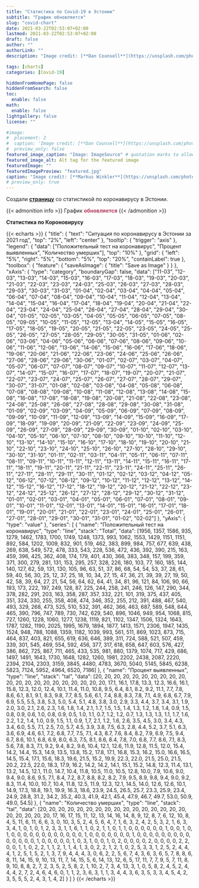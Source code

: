 ```yaml
---
title: "Статистика по Covid-19 в Эстонии"
subtitle: "График обновляется"
slug: "covid-chart"
date: 2021-03-22T02:53:07+02:00
lastmod: 2021-03-22T02:53:07+02:00
draft: false
author: ""
authorLink: ""
description: "Image credit: [**Dan Counsell**](https://unsplash.com/photos/zIwAchjDirM"

tags: [charts]
categories: [Covid-19]

hiddenFromHomePage: false
hiddenFromSearch: false
toc:
  enable: false
math:
  enable: false
lightgallery: false
license: ""

#image: 
#  placement: 2
#  caption: 'Image credit: [**Dan Counsell**](https://unsplash.com/photos/zIwAchjDirM)'
#  preview_only: false
featured_image_caption: "Image: ImageSource" # quotation marks to allow colon
featured_image_alt: Alt tag for the featured image
featuredImage: ""
featuredImagePreview: "featured.jpg"
caption: "Image credit: [**Markus Winkler**](https://unsplash.com/photos/IrRbSND5EUc)"
# preview_only: true
---
```


Создали [**страницу**](/2021/covid-chart/) со статистикой по коронавирусу в Эстонии.

<!--more-->

{{< admonition info >}}
График <span style="color:#B03A5B">**обновляется**</span>
{{< /admonition >}}

**Статистика по Короновирусу**
 

{{< echarts >}}
{
"title": {
"text": "Ситуация по коронавирусу в Эстонии за 2021 год",
"top": "2%",
"left": "center"
},
"tooltip": {
"trigger": "axis"
},
"legend": {
"data": ["Положительный тест на коронавирус", "Процент выявленных", "Количество умерших"],
"top": "10%"
},
"grid": {
"left": "5%",
"right": "5%",
"bottom": "5%",
"top": "20%",
"containLabel": true
},
"toolbox": {
"feature": {
"saveAsImage": {
"title": "Save as Image"
}
}
},
"xAxis": {
"type": "category",
"boundaryGap": false,
"data": ["11-03", "12-03", "13-03", "14-03", "15-03", "16-03", "17-03", "18-03", "19-03", "20-03", "21-03", "22-03", "23-03", "24-03", "25-03", "26-03", "27-03", "28-03", "29-03", "30-03", "31-03", "01-04", "02-04", "03-04", "04-04", "05-04", "06-04", "07-04", "08-04", "09-04", "10-04", "11-04", "12-04", "13-04", "14-04", "15-04", "16-04", "17-04", "18-04", "19-04", "20-04", "21-04", "22-04", "23-04", "24-04", "25-04", "26-04", "27-04", "28-04", "29-04", "30-04", "01-05", "02-05", "03-05", "04-05", "05-05", "06-05", "07-05", "08-05", "09-05", "10-05", "11-05", "12-05", "13-04", "14-05", "15-05", "16-05", "17-05", "18-05", "19-05", "20-05", "21-05", "22-05", "23-05", "24-05", "25-05", "26-05", "27-05", "28-05", "29-05", "30-05", "31-05", "01-06", "02-06", "03-06", "04-06", "05-06", "06-06", "07-06", "08-06", "09-06", "10-06", "11-06", "12-06", "13-06", "14-06", "15-06", "16-06", "17-06", "18-06", "19-06", "20-06", "21-06", "22-06", "23-06", "24-06", "25-06", "26-06", "27-06", "28-06", "29-06", "30-06", "01-07", "02-07", "03-07", "04-07", "05-07", "06-07", "07-07", "08-07", "09-07", "10-07", "11-07", "12-07", "13-07", "14-07", "15-07", "16-07", "17-07", "18-07", "19-07", "20-07", "21-07", "22-07", "23-07", "24-07", "25-07", "26-07", "27-07", "28-07", "29-07", "30-07", "31-07", "01-08", "02-08", "03-08", "04-08", "05-08", "06-08", "07-08", "08-08", "09-08", "10-08", "11-08", "12-08", "13-08", "14-08", "15-08", "16-08", "17-08", "18-08", "19-08", "20-08", "21-08", "22-08", "23-08", "24-08", "25-08", "26-08", "27-08", "28-08", "29-08", "30-08", "31-08", "01-09", "02-09", "03-09", "04-09", "05-09", "06-09", "07-09", "08-09", "09-09", "10-09", "11-09", "12-09", "13-09", "14-09", "15-09", "16-09", "17-09", "18-09", "19-09", "20-09", "21-09", "22-09", "23-09", "24-09", "25-09", "26-09", "27-09", "28-09", "29-09", "30-09", "01-10", "02-10", "03-10", "04-10", "05-10", "06-10", "07-10", "08-10", "09-10", "10-10", "11-10", "12-10", "13-10", "14-10", "15-10", "16-10", "17-10", "18-10", "19-10", "20-10", "21-10", "22-10", "23-10", "24-10", "25-10", "26-10", "27-10", "28-10", "29-10", "30-10", "31-10", "01-11", "02-11", "03-11", "04-11", "05-11", "06-11", "07-11", "08-11", "09-11", "10-11", "11-11", "12-11", "13-11", "14-11", "15-11", "16-11", "17-11", "18-11", "19-11", "20-11", "21-11", "22-11", "23-11", "24-11", "25-11", "26-11", "27-11", "28-11", "29-11", "30-11", "01-12", "02-12", "03-12", "04-12", "05-12", "06-12", "07-12", "08-12", "09-12", "10-12", "11-12", "12-12", "13-12", "14-12", "15-12", "16-12", "17-12", "18-12", "19-12", "20-12", "21-12", "22-12", "23-12", "24-12", "25-12", "26-12", "27-12", "28-12", "29-12", "30-12", "31-12", "01-01", "02-01", "03-01", "04-01", "05-01", "06-01", "07-01", "08-01", "09-01", "10-01", "11-01", "12-01", "13-01", "14-01", "15-01", "16-01", "17-01", "18-01", "19-01", "20-01", "21-01", "22-01", "23-01", "24-01", "25-01", "26-01", "27-01", "28-01", "29-01", "30-01", "31-01", "01-02", "02-02"]
},
"yAxis": {
"type": "value"
},
"series": [
{
"name": "Положительный тест на коронавирус",
"type": "line",
"stack": "Total",
"data": [1956, 1357, 1586, 935, 1279, 1462, 1783, 1700, 1749, 1248, 1373, 993, 1062, 1553, 1429, 1151, 1151, 892, 584, 1202, 1009, 832, 901, 519, 462, 383, 899, 984, 757, 677, 639, 438, 269, 638, 549, 572, 478, 333, 543, 228, 536, 472, 436, 392, 390, 215, 163, 459, 396, 425, 362, 408, 174, 179, 401, 430, 366, 383, 348, 157, 199, 359, 371, 300, 279, 281, 131, 153, 295, 257, 328, 226, 180, 103, 77, 160, 185, 144, 140, 127, 62, 59, 131, 130, 105, 96, 63, 51, 37, 86, 68, 54, 54, 53, 37, 28, 61, 59, 40, 56, 30, 25, 12, 37, 25, 18, 10, 34, 27, 15, 47, 36, 21, 39, 39, 27, 19, 50, 42, 58, 39, 64, 27, 21, 54, 56, 64, 62, 64, 41, 34, 81, 96, 121, 84, 106, 90, 66, 193, 173, 222, 197, 249, 128, 87, 225, 244, 258, 241, 246, 126, 147, 290, 344, 378, 282, 291, 203, 163, 358, 287, 357, 332, 221, 101, 319, 375, 437, 405, 351, 324, 330, 255, 358, 408, 474, 346, 352, 255, 212, 391, 488, 467, 540, 493, 329, 268, 473, 525, 510, 532, 391, 462, 366, 463, 687, 589, 548, 644, 465, 390, 796, 747, 789, 730, 742, 629, 540, 896, 1046, 949, 954, 1068, 815, 727, 1260, 1228, 1060, 1277, 1238, 1119, 821, 1102, 1347, 1506, 1324, 1643, 1787, 1282, 1190, 2025, 1995, 1679, 1894, 1877, 1413, 1571, 2306, 1947, 1435, 1524, 948, 788, 1088, 1359, 1182, 1039, 993, 561, 511, 869, 1023, 873, 715, 464, 837, 403, 821, 655, 619, 636, 646, 389, 311, 724, 588, 521, 507, 459, 339, 301, 545, 469, 554, 592, 456, 377, 317, 618, 658, 647, 603, 576, 427, 386, 862, 725, 867, 711, 465, 433, 535, 981, 880, 1379, 1074, 717, 429, 686, 1497, 1491, 1643, 1730, 1648, 1282, 1260, 1981, 2202, 2438, 2087, 2220, 2394, 2104, 2303, 3159, 3845, 4480, 4783, 3670, 5040, 5145, 5845, 6238, 5823, 7124, 5952, 4964, 6520, 7186]
},
{
"name": "Процент выявленных",
"type": "line",
"stack": "tal",
"data": [20, 20, 20, 20, 20, 20, 20, 20, 20, 20, 20, 20, 20, 20, 20, 20, 20, 20, 20, 20, 20, 17.1, 16.1, 17.8, 13.3, 12.3, 16.6, 16.1, 15.8, 12.3, 12.0, 12.4, 10.1, 11.4, 11.0, 10.8, 9.5, 6.4, 8.1, 8.2, 9.2, 11.1, 7.7, 7.8, 8.6, 6.1, 8.1, 9.1, 8.3, 9.8, 7.7, 8.5, 5.6, 6.1, 7.4, 8.8, 8.3, 7.8, 7.1, 4.9, 6.8, 6.7, 7.9, 6.9, 5.5, 5.5, 3.8, 5.3, 5.0, 5.4, 5.1, 4.8, 3.8, 3.0, 2.9, 3.3, 4.4, 3.7, 3.4, 3.1, 1.9, 2.0, 3.0, 2.1, 2.6, 2.3, 1.6, 1.8, 1.4, 2.1, 1.7, 1.5, 1.5, 1.4, 1.3, 1.2, 1.8, 1.4, 0.9, 1.5, 0.8, 0.9, 0.6, 1.0, 0.8, 0.9, 0.5, 1.0, 1.1, 0.7, 1.2, 1.2, 0.7, 1.3, 1.3, 1.3, 1.1, 1.7, 1.6, 2.2, 1.2, 1.4, 1.0, 0.9, 1.5, 1.1, 0.9, 1,7, 2.1, 1.2, 1.6, 2.6, 3.5, 4.5, 3.0, 3.4, 4.3, 3.4, 6.0, 5.5, 7.1, 2.5, 7.0, 5.7, 4.5, 3.9, 3.8, 7.5, 6.3, 2.8, 4.4, 5.2, 3.7, 5.1, 6.3, 3.6, 6.9, 4.6, 6.1, 7.2, 6.8, 7.7, 7.5, 7.1, 4.3, 8.7, 7.6, 8.4, 8.2, 7.9, 6.9, 7.5, 9.4, 6.7, 8.6, 10.1, 6.8, 6.9, 8.0, 6.3, 7.5, 8.1, 8.6, 8.4, 7.8, 7.0, 6.8, 7.7, 8.6, 7.1, 8.3, 5.6, 7.8, 8.3, 7.1, 9.2, 9.4, 8.2, 9.6, 10.4, 12.1, 12.6, 11.9, 12.8, 11.5, 12.0, 15.4, 14.2, 14.4, 15.3, 14.9, 13.5, 13.8, 15.2, 17.8, 17.1, 16.8, 15.3, 16.2, 15.0, 16.6, 16.5, 14.5, 15.4, 17.1, 15.6, 18.3, 19.6, 21.5, 15.2, 19.9, 22.3, 22.0, 21.5, 25.0, 21.5, 20.2, 22.5, 22.0, 18.3, 17.9, 16.2, 14.2, 14.2, 14.1, 15.1, 15.2, 14.8, 12.3, 11.4, 13.1, 13.2, 14.5, 12.1, 11.0, 14.7, 10.4, 11.8, 10.5, 11.0, 10.5, 12.8, 10.0, 7.9, 10.6, 9.0, 9.4, 9.0, 8.6, 9.5, 7.1, 8.4, 7.2, 8.7, 8.8, 8.2, 8.2, 7.9, 9.5, 8.9, 9.8, 9.4, 9.0, 9.2, 8.3, 11.4, 10.0, 10.7, 10.4, 11.8, 12.5, 11.9, 12.3, 12.1, 14.5, 14.0, 12.6, 12.6, 10.1, 14.9, 17.3, 18.8, 19.1, 19.9, 16.3, 18.6, 23.9, 24.5, 26.5, 25.7, 23.3, 25.9, 23.4, 24.9, 28.8, 31.2, 34.2, 35.2, 40.3, 41.9, 42.1, 45.4, 47.9, 46.7, 49.7, 53.0, 50.9, 49.0, 54.5]
},
{
"name": "Количество умерших",
"type": "line",
"stack": "tal",
"data": [20, 20, 20, 20, 20, 20, 20, 20, 20, 20, 20, 20, 20, 20, 20, 20, 20, 20, 20, 20, 20, 17, 16, 17, 15, 11, 12, 13, 14, 16, 14, 8, 9, 12, 8, 7, 6, 12, 10, 8, 4, 5, 11, 6, 11, 6, 6, 3, 0, 10, 3, 5, 2, 4, 5, 6, 4, 7, 1, 6, 3, 2, 4, 2, 5, 3, 2, 1, 6, 3, 3, 4, 1, 0, 1, 0, 1, 2, 3, 3, 1, 1, 6, 1, 1, 0, 2, 1, 1, 0, 1, 1, 0, 0, 0, 0, 0, 0, 1, 0, 0, 1, 0, 1, 0, 0, 0, 0, 0, 0, 0, 0, 0, 0, 0, 0, 1, 0, 0, 0, 0, 0, 0, 0, 1, 0, 0, 0, 0, 0, 0, 0, 0, 0, 0, 0, 0, 0, 0, 1, 0, 0, 0, 0, 0, 1, 0, 3, 1, 0, 0, 1, 0, 2, 0, 0, 0, 0, 2, 0, 0, 0, 0, 2, 2, 0, 0, 1, 1, 0, 2, 2, 1, 1, 2, 1, 1, 4, 1, 3, 0, 2, 2, 1, 2, 1, 0, 2, 5, 3, 3, 1, 2, 5, 2, 4, 4, 4, 1, 2, 5, 1, 5, 2, 1, 3, 7, 9, 4, 4, 4, 3, 0, 6, 2, 2, 5, 6, 7, 4, 3, 6, 3, 6, 5, 7, 8, 8, 6, 8, 11, 14, 15, 9, 10, 13, 11, 7, 14, 15, 5, 6, 14, 13, 12, 6, 5, 17, 11, 7, 7, 9, 5, 7, 11, 8, 9, 10, 8, 8, 2, 7, 2, 3, 5, 2, 5, 8, 2, 1, 10, 2, 7, 3, 4, 13, 3, 1, 0, 5, 8, 2, 4, 5, 2, 4, 4, 4, 2, 7, 2, 4, 6, 4, 6, 0, 1, 1, 2, 3, 6, 3, 1, 1, 3, 4, 4, 3, 6, 3, 5, 3, 3, 4, 5, 4, 2, 3, 5, 5, 5, 2, 4, 3, 1, 4, 2]
}
]
}
{{< /echarts >}} 